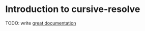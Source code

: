 # Introduction to cursive-resolve

TODO: write [great documentation](http://jacobian.org/writing/what-to-write/)
